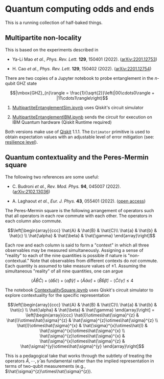 # Quantum computing odds and ends

This is a running collection of half-baked things.

## Multipartite non-locality

This is based on the experiments described in 

- Ya-Li Mao <i>et al.</i>, <i>Phys. Rev. Lett.</i> <b>129</b>, 150401 (2022). ([arXiv:2201.12753](https://arxiv.org/abs/2201.12753))

- H. Cao <i>et al.</i>, <i>Phys. Rev. Lett.</i> <b>129</b>, 150402 (2022). ([arXiv:2201.12754](https://arxiv.org/abs/2201.12754))

There are two copies of a Jupyter notebook to probe entanglement in the $n$-qubit GHZ state

$$|\mbox{GHZ}_{n}\rangle = \frac{1}{\sqrt{2}}\left(|00\cdots0\rangle + |11\cdots1\rangle\right)$$

1. [MultipartiteEntanglementSim.ipynb](MultipartiteEntanglementSim.ipynb) uses Qiskit's circuit simulator 
  
2. [MultipartiteEntanglementIBM.ipynb](MultipartiteEntanglementIBM.ipynb) sends the circuit for execution on IBM Quantum hardware (Qiskit Runtime required)

Both versions make use of [Qiskit](https://www.ibm.com/quantum/qiskit) 1.1.1. The ```Estimator``` primitive is used to obtain expectation values with an adjustable level of error mitigation (see: [resilience level](https://docs.quantum.ibm.com/guides/configure-error-mitigation)).

## Quantum contextuality and the Peres-Mermin square

The following two references are some useful:

- C. Budroni <i>et al.</i>, <i>Rev. Mod. Phys.</i> <b>94</b>, 045007 (2022). ([arXiv:2102.13036](https://arxiv.org/abs/2102.13036))
  
- A. Laghaout <i>et al.</i>, <i>Eur. J. Phys.</i> <b>43</b>, 055401 (2022). ([open access](https://iopscience.iop.org/article/10.1088/1361-6404/ac79e0/meta))

The Peres-Mermin square is the following arrangement of operators such that all operators in each row commute with each other. The operators in each column also commute.

$$\left[\begin{array}{ccc} \hat{A} & \hat{B} & \hat{C}\\ \hat{a} & \hat{b} & \hat{c} \\ \hat{\alpha} & \hat{\beta} & \hat{\gamma} \end{array}\right]$$

Each row and each column is said to form a "context" in which all three observables may be measured simultaneously. Assigning a sense of "reality" to each of the nine quantities is possible if nature is "non-contextual." Note that observables from different contexts do <i>not</i> commute. Each quantity is assumed to take measure values of $\pm 1$. Assuming the simultaneous "reality" of all nine quantities, one can argue

$$\langle \hat{A}\hat{B}\hat{C} \rangle + \langle \hat{a}\hat{b}\hat{c} \rangle  + \langle \hat{\alpha}\hat{\beta}\hat{\gamma} \rangle  + \langle \hat{A}\hat{a}\hat{\alpha} \rangle  + \langle \hat{B}\hat{b}\hat{\beta} \rangle  - \langle \hat{C}\hat{c}\hat{\gamma} \rangle \leq 4$$

The notebook [ContextualitySquare.ipynb](ContextualitySquare.ipynb) uses Qiskit's circuit simulator to explore contextuality for the specific representation

$$\left[\begin{array}{ccc} \hat{A} & \hat{B} & \hat{C}\\ \hat{a} & \hat{b} & \hat{c} \\ \hat{\alpha} & \hat{\beta} & \hat{\gamma} \end{array}\right] = \left[\begin{array}{ccc} \hat{I}\otimes\hat{\sigma}^{z} & \hat{I}\otimes\hat{\sigma}^{z} & \hat{\sigma}^{z}\otimes\hat{\sigma}^{z} \\ \hat{I}\otimes\hat{\sigma}^{x} & \hat{\sigma}^{x}\otimes\hat{I} & \hat{\sigma}^{x}\otimes\hat{\sigma}^{x} \\ \hat{\sigma}^{z}\otimes\hat{\sigma}^{x} & \hat{\sigma}^{x}\otimes\hat{\sigma}^{z} & \hat{\sigma}^{y}\otimes\hat{\sigma}^{y} \end{array}\right]$$

This is a pedagogical take that works through the subtlety of treating the operators $\hat{A},\cdots, \hat{\gamma}$ as fundamental rather than the implied representation in terms of two-qubit measurements (e.g., $\hat{\sigma}^{z}\otimes\hat{\sigma}^{z}).

